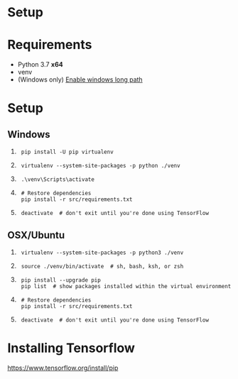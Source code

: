 # Setup

# Requirements
- Python 3.7 __x64__
- venv
- (Windows only) [Enable windows long path](https://superuser.com/questions/1119883/windows-10-enable-ntfs-long-paths-policy-option-missing)

# Setup

## Windows
1. ```
    pip install -U pip virtualenv
    ```
2. ```
    virtualenv --system-site-packages -p python ./venv
    ```
3. ```
    .\venv\Scripts\activate
    ```
4. ```
    # Restore dependencies
    pip install -r src/requirements.txt
    ```

5. ```
    deactivate  # don't exit until you're done using TensorFlow
    ```

## OSX/Ubuntu
1. ```
    virtualenv --system-site-packages -p python3 ./venv
    ```
2. ```
    source ./venv/bin/activate  # sh, bash, ksh, or zsh
    ```
3. ```
    pip install --upgrade pip
    pip list  # show packages installed within the virtual environment
    ```

4. ```
    # Restore dependencies
    pip install -r src/requirements.txt
    ```

5. ```
    deactivate  # don't exit until you're done using TensorFlow
    ```

# Installing Tensorflow

https://www.tensorflow.org/install/pip

